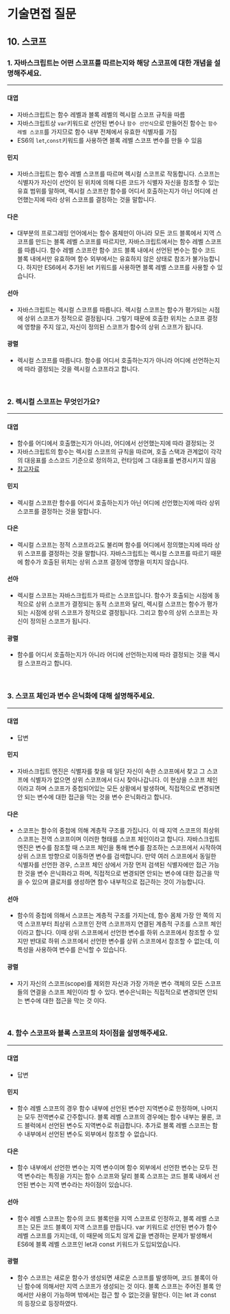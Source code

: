 # 기술면접 질문

## 10. 스코프

### 1. 자바스크립트는 어떤 스코프를 따르는지와 해당 스코프에 대한 개념을 설명해주세요.

<hr>

#### 대엽

- 자바스크립트는 함수 레벨과 블록 레벨의 렉시컬 스코프 규칙을 따름
- 자바스크립트상 `var`키워드로 선언된 변수나 `함수 선언식`으로 만들어진 함수는 `함수 레벨 스코프`를 가지므로 함수 내부 전체에서 유효한 식별자를 가짐
- ES6의 `let`,`const`키워드를 사용하면 블록 레벨 스코프 변수를 만들 수 있음

#### 민지

- 자바스크립트는 함수 레벨 스코프를 따르며 렉시컬 스코프로 작동합니다.
  스코프는 식별자가 자신이 선언이 된 위치에 의해 다른 코드가 식별자 자신을 참조할 수 있는 유효 범위를 말하며,
  렉시컬 스코프란 함수를 어디서 호출하는지가 아닌 어디에 선언했는지에 따라 상위 스코프를 결정하는 것을 말합니다.

#### 다은

- 대부분의 프로그래밍 언어에서는 함수 몸체만이 아니라 모든 코드 블록에서 지역 스코프를 만드는 블록 레벨 스코프를 따르지만, 자바스크립트에서는 함수 레벨 스코프를 따릅니다. 함수 레벨 스코프란 함수 코드 블록 내에서 선언된 변수는 함수 코드 블록 내에서만 유효하며 함수 외부에서는 유효하지 않은 상태로 참조가 불가능합니다. 하지만 ES6에서 추가된 let 키워드를 사용하면 블록 레벨 스코프를 사용할 수 있습니다.

#### 선아

- 자바스크립트는 렉시컬 스코프를 따릅니다. 렉시컬 스코프는 함수가 평가되는 시점에 상위 스코프가 정적으로 결정됩니다. 그렇기 때문에 호출한 위치는 스코프 결정에 영향을 주지 않고, 자신이 정의된 스코프가 함수의 상위 스코프가 됩니다.

#### 광렬

- 렉시컬 스코프를 따릅니다. 함수를 어디서 호출하는지가 아니라 어디에 선언하는지에 따라 결정되는 것을 렉시컬 스코프라고 합니다.

<br>

### 2. 렉시컬 스코프는 무엇인가요?

<hr>

#### 대엽

- 함수를 어디에서 호출했는지가 아니라, 어디에서 선언했는지에 따라 결정되는 것
- 자바스크립트의 함수는 렉시컬 스코프의 규칙을 따르며, 호출 스택과 관계없이 각각의 대응표를 소스코드 기준으로 정의하고, 런타임에 그 대응표를 변경시키지 않음
- [참고자료](https://techwell.wooritech.com/docs/languages/javascript/scope-this/)

#### 민지

- 렉시컬 스코프란 함수를 어디서 호출하는지가 아닌 어디에 선언했는지에 따라 상위 스코프를 결정하는 것을 말합니다.

#### 다은

- 렉시컬 스코프는 정적 스코프라고도 불리며 함수를 어디에서 정의했는지에 따라 상위 스코프를 결정하는 것을 말합니다. 자바스크립트는 렉시컬 스코프를 따르기 때문에 함수가 호출된 위치는 상위 스코프 결정에 영향을 미치지 않습니다.

#### 선아

- 렉시컬 스코프는 자바스크립트가 따르는 스코프입니다. 함수가 호출되는 시점에 동적으로 상위 스코프가 결정되는 동적 스코프와 달리, 렉시컬 스코프는 함수가 평가되는 시점에 상위 스코프가 정적으로 결정됩니다. 그리고 함수의 상위 스코프는 자신이 정의된 스코프가 됩니다.

#### 광렬

- 함수를 어디서 호출하는지가 아니라 어디에 선언하는지에 따라 결정되는 것을 렉시컬 스코프라고 합니다.

<br>

### 3. 스코프 체인과 변수 은닉화에 대해 설명해주세요.

<hr>

#### 대엽

- 답변

#### 민지

- 자바스크립트 엔진은 식별자를 찾을 때 일단 자신이 속한 스코프에서 찾고
  그 스코프에 식별자가 없으면 상위 스코프에서 다시 찾아나갑니다.
  이 현상을 스코프 체인 이라고 하며 스코프가 중첩되어있는 모든 상황에서 발생하며,
  직접적으로 변경되면 안 되는 변수에 대한 접근을 막는 것을 변수 은닉화라고 합니다.

#### 다은

- 스코프는 함수의 중첩에 의해 계층적 구조를 가집니다. 이 때 지역 스코프의 최상위 스코프는 전역 스코프이며 이러한 형태를 스코프 체인이라고 합니다. 자바스크립트 엔진은 변수를 참조할 때 스코프 체인을 통해 변수를 참조하는 스코프에서 시작하여 상위 스코프 방향으로 이동하면 변수를 검색합니다. 만약 여러 스코프에서 동일한 식별자를 선언한 경우, 스코프 체인 상에서 가장 먼저 검색된 식별자에만 접근 가능한 것을 변수 은닉화라고 하며, 직접적으로 변경되면 안되는 변수에 대한 접근을 막을 수 있으며 클로저를 생성하면 함수 내부적으로 접근하는 것이 가능합니다.

#### 선아

- 함수의 중첩에 의해서 스코프는 계층적 구조를 가지는데, 함수 몸체 가장 안 쪽의 지역 스코프부터 최상위 스코프인 전역 스코프까지 연결된 계층적 구조를 스코프 체인이라고 합니다. 이때 상위 스코프에서 선언한 변수를 하위 스코프에서 참조할 수 있지만 반대로 하위 스코프에서 선언한 변수를 상위 스코프에서 참조할 수 없는데, 이 특성을 사용하여 변수를 은닉할 수 있습니다.

#### 광렬

- 자기 자신의 스코프(scope)를 제외한 자신과 가장 가까운 변수 객체의 모든 스코프들의 연결을 스코프 체인이라 할 수 있다. 변수은닉화는 직접적으로 변경되면 안되는 변수에 대한 접근을 막는 것 이다.

<br>

### 4. 함수 스코프와 블록 스코프의 차이점을 설명해주세요.

<hr>

#### 대엽

- 답변

#### 민지

- 함수 레벨 스코프의 경우 함수 내부에 선언된 변수만 지역변수로 한정하며, 나머지는 모두 전역변수로 간주합니다.
  블록 레벨 스코프의 경우에는 함수 내부는 물론, 코드 블럭에서 선언된 변수도 지역변수로 취급합니다.
  추가로 블록 레벨 스코프는 함수 내부에서 선언된 변수도 외부에서 참조할 수 없습니다.

#### 다은

- 함수 내부에서 선언한 변수는 지역 변수이며 함수 외부에서 선언한 변수는 모두 전역 변수라는 특징을 가지는 함수 스코프와 달리 블록 스코프는 코드 블록 내에서 선언된 변수는 지역 변수라는 차이점이 있습니다.

#### 선아

- 함수 레벨 스코프는 함수의 코드 블록만을 지역 스코프로 인정하고, 블록 레벨 스코프는 모든 코드 블록이 지역 스코프를 만듭니다. var 키워드로 선언된 변수가 함수 레벨 스코프를 가지는데, 이 때문에 의도치 않게 값을 변경하는 문제가 발생해서 ES6에 블록 레벨 스코프인 let과 const 키워드가 도입되었습니다.

#### 광렬

- 함수 스코프는 새로운 함수가 생성되면 새로운 스코프를 발생하며, 코드 블록이 아닌 함수에 의해서만 지역 스코프가 생성되는 것 이다. 블록 스코프는 주어진 블록 안에서만 사용이 가능하며 밖에서는 접근 할 수 없는것을 말한다. 이는 let 과 const 의 등장으로 등장하였다.
